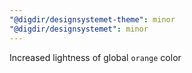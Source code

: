 ```yaml
---
"@digdir/designsystemet-theme": minor
"@digdir/designsystemet": minor
---
```


Increased lightness of global `orange` color
